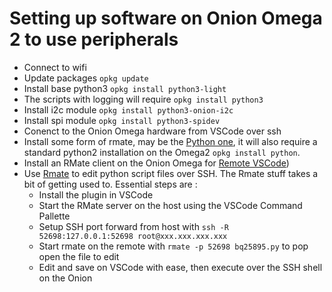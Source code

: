 # Setting up software on Onion Omega 2 to use peripherals
- Connect to wifi
- Update packages `opkg update` 
- Install base python3 `opkg install python3-light`
- The scripts with logging will require `opkg install python3`
- Install i2c module `opkg install python3-onion-i2c`
- Install spi module `opkg install python3-spidev`
- Conenct to the Onion Omega hardware from VSCode over ssh
- Install some form of rmate, may be the [Python one](https://github.com/sclukey/rmate-python), it will also require
a standard python2 installation on the Omega2 `opkg install python`.
- Install an RMate client on the Onion Omega for [Remote VSCode](https://marketplace.visualstudio.com/items?itemName=rafaelmaiolla.remote-vscode))
- Use [Rmate](https://github.com/textmate/rmate) to edit python script files over SSH. The Rmate stuff takes a bit of
getting used to. Essential steps are :
  - Install the plugin in VSCode
  - Start the RMate server on the host using the VSCode Command Pallette
  - Setup SSH port forward from host with `ssh -R 52698:127.0.0.1:52698 root@xxx.xxx.xxx.xxx`
  - Start rmate on the remote with `rmate -p 52698 bq25895.py` to pop open the file to edit
  - Edit and save on VSCode with ease, then execute over the SSH shell on the Onion
